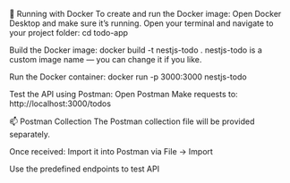 🐳 Running with Docker
To create and run the Docker image:
Open Docker Desktop and make sure it’s running.
Open your terminal and navigate to your project folder:
cd todo-app

Build the Docker image:
docker build -t nestjs-todo .
nestjs-todo is a custom image name — you can change it if you like.

Run the Docker container:
docker run -p 3000:3000 nestjs-todo

Test the API using Postman:
Open Postman
Make requests to: http://localhost:3000/todos

📫 Postman Collection
The Postman collection file will be provided separately.

Once received:
Import it into Postman via File → Import

Use the predefined endpoints to test API